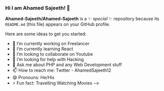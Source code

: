 ### Hi I am Ahamed Sajeeth! 👋

**Ahamed-Sajeeth/Ahamed-Sajeeth** is a ✨ _special_ ✨ repository because its `README.md` (this file) appears on your GitHub profile.

Here are some ideas to get you started:

- 🔭 I’m currently working on Freelancer
- 🌱 I’m currently learning React 
- 👯 I’m looking to collaborate on Youtube
- 🤔 I’m looking for help with Hacking
- 💬 Ask me about PHP and  any Web Development stuff
- 📫 How to reach me: Twitter - AhamedSajeeth12
- 😄 Pronouns: He/His
- ⚡ Fun fact: Travelling Watching Movies
-->
